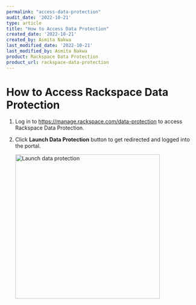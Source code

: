 ```yaml
---
permalink: "access-data-protection"
audit_date: '2022-10-21'
type: article
title: "How to Access Data Protection"
created_date: '2022-10-21'
created_by: Asmita Nakwa
last_modified_date: '2022-10-21'
last_modified_by: Asmita Nakwa
product: Rackspace Data Protection
product_url: rackspace-data-protection
---
```


# How to Access Rackspace Data Protection

1. Log in to https://manage.rackspace.com/data-protection to access Rackspace Data Protection.

2. Click **Launch Data Protection** button to get redirected and logged into the portal.

   <img width="383" alt="Launch data protection" src="/support/how-to/access-data-protection/data_protection1.png">